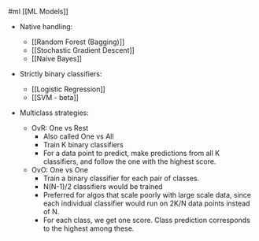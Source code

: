 #ml [[ML Models]] 

* Native handling:
	* [[Random Forest (Bagging)]]
	* [[Stochastic Gradient Descent]]
	* [[Naive Bayes]]
* Strictly binary classifiers:
	* [[Logistic Regression]]
	* [[SVM - beta]]


* Multiclass strategies:
	* OvR: One vs Rest
		* Also called One vs All
		* Train K binary classifiers
		* For a data point to predict, make predictions from all K classifiers, and follow the one with the highest score.
	* OvO: One vs One
		* Train a binary classifier for each pair of classes.
		* N(N-1)/2 classifiers would be trained
		* Preferred for algos that scale poorly with large scale data, since each individual classifier would run on 2K/N data points instead of N.
		* For each class, we get one score. Class prediction corresponds to the highest among these.



